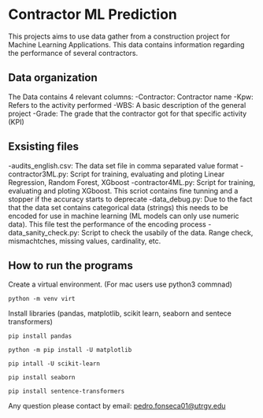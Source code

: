 # Contractor ML Prediction 

This projects aims to use data gather from a construction project for Machine Learning Applications. This data contains information regarding the performance of several contractors. 

## Data organization
The Data contains 4 relevant columns:
-Contractor: Contractor name
-Kpw: Refers to the activity performed
-WBS: A basic description of the general project
-Grade: The grade that the contractor got for that specific activity (KPI)

## Exsisting files
-audits_english.csv: The data set file in comma separated value format
-contractor3ML.py: Script for training, evaluating and ploting Linear Regression, Random Forest, XGboost
-contractor4ML.py: Script for training, evaluating and ploting XGboost. This scriot contains fine tunning and a stopper if the accuracy starts to deprecate
-data_debug.py: Due to the fact that the data set contains categorical data (strings) this needs to be encoded for use in machine learning (ML models can only use numeric data). This file test the performance of the encoding process 
-data_sanity_check.py: Script to check the usabily of the data. Range check, mismachtches, missing values, cardinality, etc.

## How to run the programs

Create a virtual environment. (For mac users use python3 commnad)
```
python -m venv virt
```

Install libraries (pandas, matplotlib, scikit learn, seaborn and sentece transformers)
```
pip install pandas

python -m pip install -U matplotlib

pip intall -U scikit-learn

pip install seaborn

pip install sentence-transformers

```

Any question please contact by email: pedro.fonseca01@utrgv.edu




